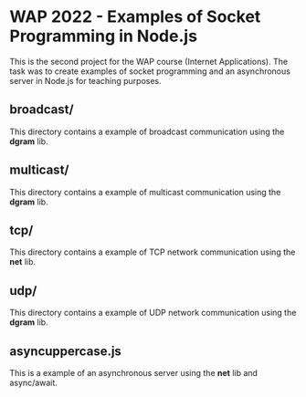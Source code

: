 # WAP 2022 - Examples of Socket Programming in Node.js

This is the second project for the WAP course (Internet Applications).
The task was to create examples of socket programming and an asynchronous server in Node.js for teaching purposes.

## broadcast/

This directory contains a example of broadcast communication using the **dgram** lib.

## multicast/

This directory contains a example of multicast communication using the **dgram** lib.

## tcp/

This directory contains a example of TCP network communication using the **net** lib.

## udp/

This directory contains a example of UDP network communication using the **dgram** lib.

## asyncuppercase.js

This is a example of an asynchronous server using the **net** lib and async/await.